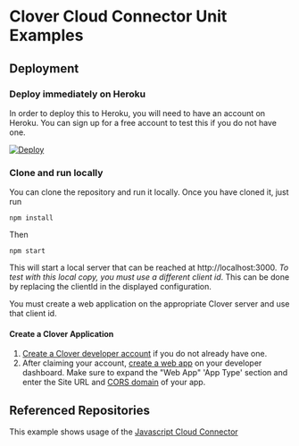 # Clover Cloud Connector Unit Examples

<!--
for when the repo goes public
[![Deploy](https://www.herokucdn.com/deploy/button.svg)](https://heroku.com/deploy)
-->

## Deployment

### Deploy immediately on Heroku

In order to deploy this to Heroku, you will need to have an account on Heroku.  You can sign up for a free account to 
test this if you do not have one.

[![Deploy](https://www.herokucdn.com/deploy/button.svg)](https://heroku.com/deploy)

### Clone and run locally

You can clone the repository and run it locally.  Once you have cloned it, just run

    npm install
    
Then     
    
    npm start
    
This will start a local server that can be reached at http://localhost:3000. _To test with this local copy, you must use
a different client id_.  This can be done by replacing the clientId in the displayed configuration.
    
You must create a web application on the appropriate Clover server and use that client id.

#### Create a Clover Application

1.  [Create a Clover developer account](https://docs.clover.com/build/#first-create-your-developer-account) if you do not already have one.
2.  After claiming your account, [create a web app](https://docs.clover.com/build/web-apps/#step-1-create-your-clover-web-app) on your developer dashboard. Make sure to expand the "Web App" 'App Type' section and enter the Site URL and [CORS domain](https://docs.clover.com/build/web-apps/cors/) of your app.

## Referenced Repositories

This example shows usage of the [Javascript Cloud Connector](https://github.com/clover/remote-pay-cloud) 